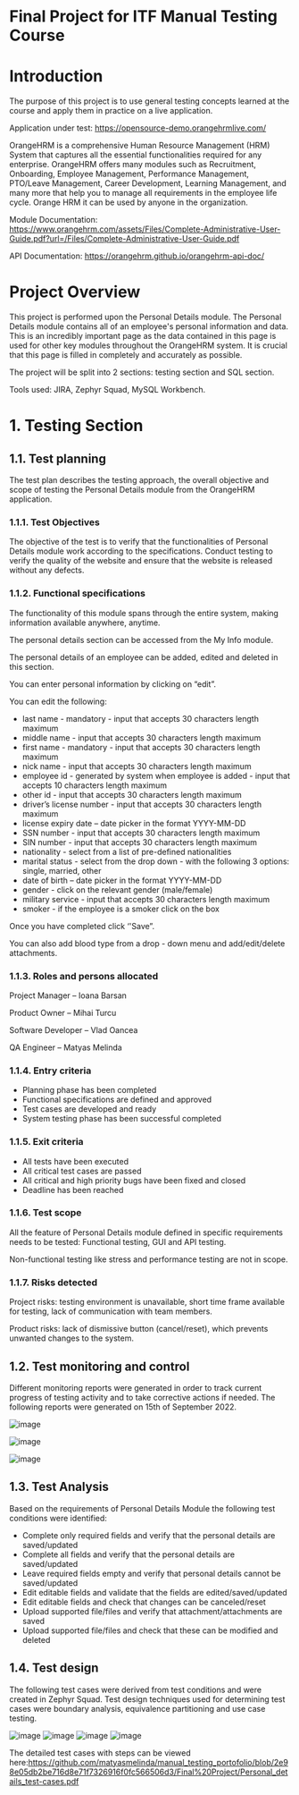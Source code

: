 # Final Project for ITF Manual Testing Course

# Introduction

The purpose of this project is to use general testing concepts learned at the course and apply them in practice on a live application.

Application under test: https://opensource-demo.orangehrmlive.com/

OrangeHRM is a comprehensive Human Resource Management (HRM) System that captures all the essential functionalities required for any enterprise. OrangeHRM offers many modules such as Recruitment, Onboarding, Employee Management, Performance Management, PTO/Leave Management, Career Development, Learning Management, and many more that help you to manage all requirements in the employee life cycle. Orange HRM it can be used by anyone in the organization.

Module Documentation:
https://www.orangehrm.com/assets/Files/Complete-Administrative-User-Guide.pdf?url=/Files/Complete-Administrative-User-Guide.pdf

API Documentation: https://orangehrm.github.io/orangehrm-api-doc/

# Project Overview

This project is performed upon the Personal Details module. The Personal Details module contains all of an employee's personal information and data. This is an incredibly important page as the data contained in this page is used for other key modules throughout the OrangeHRM system. It is crucial that this page is filled in completely and accurately as possible.

The project will be split into 2 sections:  testing section and SQL section.

Tools used: JIRA, Zephyr Squad, MySQL Workbench.

# 1.	Testing Section

## 1.1.	Test planning

The test plan describes the testing approach, the overall objective and scope of testing the Personal Details module from the OrangeHRM application. 

### 1.1.1.	Test Objectives

The objective of the test is to verify that the functionalities of Personal Details module work according to the specifications. Conduct testing to verify the quality of the website and ensure that the website is released without any defects.

### 1.1.2.	Functional specifications

The functionality of this module spans through the entire system, making information available anywhere, anytime.

The personal details section can be accessed from the My Info module.

The personal details of an employee can be added, edited and deleted in this section.

You can enter personal information by clicking on “edit”.

You can edit the following:

*	last name - mandatory - input that accepts 30 characters length maximum
*	middle name - input that accepts 30 characters length maximum
*	first name - mandatory - input that accepts 30 characters length maximum
*	nick name - input that accepts 30 characters length maximum
*	employee id - generated by system when employee is added - input that accepts 10 characters length maximum
*	other id - input that accepts 30 characters length maximum
*	driver’s license number - input that accepts 30 characters length maximum
*	license expiry date – date picker in the format YYYY-MM-DD
*	SSN number - input that accepts 30 characters length maximum
*	SIN number - input that accepts 30 characters length maximum
*	nationality - select from a list of pre-defined nationalities
*	marital status - select from the drop down - with the following 3 options: single, married, other
*	date of birth – date picker in the format YYYY-MM-DD
*	gender - click on the relevant gender (male/female)
*	military service - input that accepts 30 characters length maximum
*	smoker - if the employee is a smoker click on the box

Once you have completed click ‘'Save”.

You can also add blood type from a drop - down menu and add/edit/delete attachments.

### 1.1.3.	Roles and persons allocated

Project Manager – Ioana Barsan

Product Owner – Mihai Turcu

Software Developer – Vlad Oancea

QA Engineer – Matyas Melinda

### 1.1.4.	Entry criteria

*	Planning phase has been completed
*	Functional specifications are defined and approved
*	Test cases are developed and ready
*	System testing phase has been successful completed

### 1.1.5.	Exit criteria

*	All tests have been executed
*	All critical test cases are passed
*	All critical and high priority bugs have been fixed and closed
*	Deadline has been reached

### 1.1.6.	Test scope

All the feature of Personal Details module defined in specific requirements needs to be tested: Functional testing, GUI and API testing.

Non-functional testing like stress and performance testing are not in scope.

### 1.1.7.	Risks detected

Project risks: testing environment is unavailable, short time frame available for testing, lack of communication with team members.

Product risks: lack of dismissive button (cancel/reset), which prevents unwanted changes to the system.

## 1.2.	Test monitoring and control

Different monitoring reports were generated in order to track current progress of testing activity and to take corrective actions if needed.  The following reports were generated on 15th of September 2022.

![image](https://user-images.githubusercontent.com/115132374/196655128-2c1a4f24-f6ac-4146-9a23-6025db32a0da.png)

![image](https://user-images.githubusercontent.com/115132374/196655174-767c9a5a-f7d1-42bf-849a-7002baae1453.png)

![image](https://user-images.githubusercontent.com/115132374/196655216-3d8e4354-47b3-4880-a99f-abab33fea410.png)

## 1.3.	Test Analysis

Based on the requirements of Personal Details Module the following test conditions were identified:

*	Complete only required fields and verify that the personal details are saved/updated
*	Complete all fields and verify that the personal details are saved/updated
*	Leave required fields empty and verify that personal details cannot be saved/updated
*	Edit editable fields and validate that the fields are edited/saved/updated
*	Edit editable fields and check that changes can be canceled/reset 
*	Upload supported file/files and verify that attachment/attachments are saved
*	Upload supported file/files and check that these can be modified and deleted

## 1.4.	 Test design

The following test cases were derived from test conditions and were created in Zephyr Squad. Test design techniques used for determining test cases were boundary analysis, equivalence partitioning and use case testing.

![image](https://user-images.githubusercontent.com/115132374/196659814-ddf0e322-daf4-44f3-b6b7-379d9772096a.png)
![image](https://user-images.githubusercontent.com/115132374/196659846-c8703da2-c212-48e5-b46a-cbe48543e6e0.png)
![image](https://user-images.githubusercontent.com/115132374/196659878-0bd01832-b3f1-4f4f-8328-33d8652e96ed.png)
![image](https://user-images.githubusercontent.com/115132374/196659926-07851cf4-d9ae-40ef-a544-3e6197249c5c.png)

The detailed test cases with steps can be viewed here:https://github.com/matyasmelinda/manual_testing_portofolio/blob/2e98e05db2be716d8e71f7326916f0fc566506d3/Final%20Project/Personal_details_test-cases.pdf
